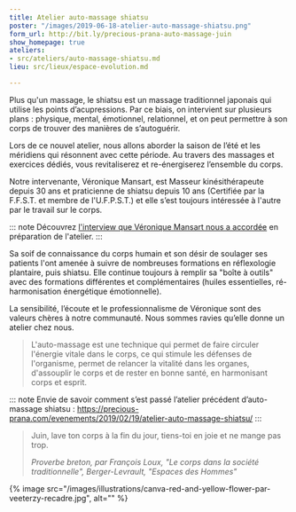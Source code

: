 ```yaml
---
title: Atelier auto-massage shiatsu
poster: "/images/2019-06-18-atelier-auto-massage-shiatsu.png"
form_url: http://bit.ly/precious-prana-auto-massage-juin
show_homepage: true
ateliers:
- src/ateliers/auto-massage-shiatsu.md
lieu: src/lieux/espace-evolution.md

---
```

Plus qu'un massage, le shiatsu est un massage traditionnel japonais qui utilise les points d’acupressions. Par ce biais, on intervient sur plusieurs plans : physique, mental, émotionnel, relationnel, et on peut permettre à son corps de trouver des manières de s’autoguérir.

Lors de ce nouvel atelier, nous allons aborder la saison de l’été et les méridiens qui résonnent avec cette période. Au travers des massages et exercices dédiés, vous revitaliserez et re-énergiserez l’ensemble du corps.

Notre intervenante, Véronique Mansart, est Masseur kinésithérapeute depuis 30 ans et praticienne de shiatsu depuis 10 ans (Certifiée par la F.F.S.T. et membre de l'U.F.P.S.T.) et elle s’est toujours intéressée à l'autre par le travail sur le corps.

::: note
Découvrez [l'interview que Véronique Mansart nous a accordée](/interviews/veronique-mansart/) en préparation de l'atelier.
:::

Sa soif de connaissance du corps humain et son désir de soulager ses patients l'ont amenée à suivre de nombreuses formations en réflexologie plantaire, puis shiatsu. Elle continue toujours à remplir sa "boîte à outils" avec des formations différentes et complémentaires (huiles essentielles, ré-harmonisation énergétique émotionnelle).

La sensibilité, l’écoute et le professionnalisme de Véronique sont des valeurs chères à notre communauté. Nous sommes ravies qu’elle donne un atelier chez nous.

> L'auto-massage est une technique qui permet de faire circuler l'énergie vitale dans le corps, ce qui stimule les défenses de l'organisme, permet de relancer la vitalité dans les organes, d'assouplir le corps et de rester en bonne santé, en harmonisant corps et esprit.

::: note
Envie de savoir comment s’est passé l’atelier précédent d’auto-massage shiatsu : https://precious-prana.com/evenements/2019/02/19/atelier-auto-massage-shiatsu/
:::

> Juin, lave ton corps à la fin du jour, tiens-toi en joie et ne mange pas trop.
>
> <cite>Proverbe breton, par François Loux, "Le corps dans la société traditionnelle", Berger-Levrault, "Espaces des Hommes"</cite>

{% image src="/images/illustrations/canva-red-and-yellow-flower-par-veeterzy-recadre.jpg", alt="" %}